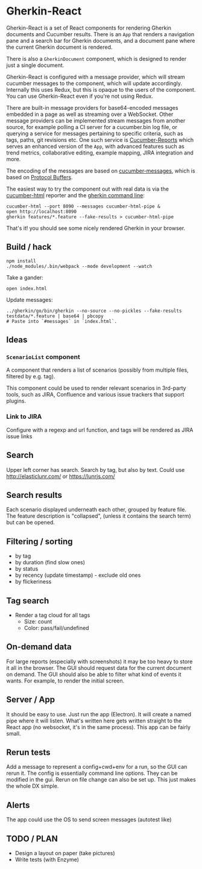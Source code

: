 # Gherkin-React

Gherkin-React is a set of React components for rendering Gherkin documents and Cucumber results.
There is an `App` that renders a navigation pane and a search bar for Gherkin documents, and a
document pane where the current Gherkin document is rendered.

There is also a `GherkinDocument` component, which is designed to render just a single document.

Gherkin-React is configured with a message provider, which will stream cucumber messages to the component, which
will update accordingly. Internally this uses Redux, but this is opaque to the users of the component.
You can use Gherkin-React even if you're not using Redux.

There are built-in message providers for base64-encoded messages embedded in a page as well as streaming over
a WebSocket. Other message providers can be implemented stream messages from another source, for example
polling a CI server for a cucumber.bin log file, or querying a service for messages pertaining to specific criteria,
such as tags, paths, git revisions etc. One such service is [Cucumber-Reports](#) which serves an enhanced
version of the `App`, with advanced features such as trend metrics, collaborative editing, example
mapping, JIRA integration and more.

The encoding of the messages are based on [cucumber-messages](https://github.com/cucumber/cucumber/tree/master/messages),
which is based on [Protocol Buffers](https://developers.google.com/protocol-buffers/).

The easiest way to try the component out with real data is via the [cucumber-html](#) reporter and the
[gherkin command line](#):

    cucumber-html --port 8090 --messages cucumber-html-pipe &
    open http://localhost:8090
    gherkin features/*.feature --fake-results > cucumber-html-pipe

That's it! you should see some nicely rendered Gherkin in your browser.

## Build / hack

    npm install
    ./node_modules/.bin/webpack --mode development --watch

Take a gander:

    open index.html
    
Update messages:

    ../gherkin/go/bin/gherkin --no-source --no-pickles --fake-results testdata/*.feature | base64 | pbcopy
    # Paste into `#messages` in `index.html`.

## Ideas

### `ScenarioList` component

A component that renders a list of scenarios (possibly from multiple files, filtered by e.g. tag). 

This component could be used to render relevant scenarios in 3rd-party tools, such as JIRA, Confluence
and various issue trackers that support plugins.

### Link to JIRA

Configure with a regexp and url function, and tags will be rendered as JIRA issue links

## Search

Upper left corner has search. Search by tag, but also by text. Could use http://elasticlunr.com/
or https://lunrjs.com/

## Search results

Each scenario displayed underneath each other, grouped by feature file. The feature description is "collapsed", 
(unless it contains the search term) but can be opened.

## Filtering / sorting

* by tag
* by duration (find slow ones)
* by status
* by recency (update timestamp) - exclude old ones
* by flickeriness

## Tag search

* Render a tag cloud for all tags
  * Size: count
  * Color: pass/fail/undefined
    
## On-demand data

For large reports (especially with screenshots) it may be too heavy to store it all in the browser.
The GUI should request data for the current document on demand. The GUI should also be able to filter
what kind of events it wants. For example, to render the initial screen.

## Server / App

It should be easy to use. Just run the app (Electron). It will create a named pipe where
it will listen. What's written here gets written straight to the React app (no websocket,
it's in the same process). This app can be fairly small.

## Rerun tests
Add a message to represent a config+cwd+env for a run, so the GUI can rerun it.
The config is essentially command line options. They can be modified in the gui.
Rerun on file change can also be set up. This just makes the whole DX simple.

## Alerts

The app could use the OS to send screen messages (autotest like)

## TODO / PLAN

* Design a layout on paper (take pictures)
* Write tests (with Enzyme)
